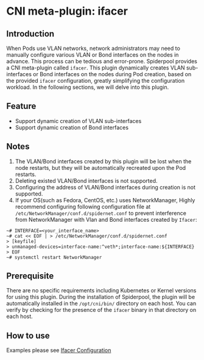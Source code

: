 # CNI meta-plugin: ifacer

## Introduction

When Pods use VLAN networks, network administrators may need to manually configure various VLAN or Bond interfaces on the nodes in advance. This process can be tedious and error-prone. Spiderpool provides a CNI meta-plugin called `ifacer`.
This plugin dynamically creates VLAN sub-interfaces or Bond interfaces on the nodes during Pod creation, based on the provided `ifacer` configuration, greatly simplifying the configuration workload. In the following sections, we will delve into this plugin.

## Feature

- Support dynamic creation of VLAN sub-interfaces
- Support dynamic creation of Bond interfaces

## Notes

1. The VLAN/Bond interfaces created by this plugin will be lost when the node restarts, but they will be automatically recreated upon the Pod restarts.
2. Deleting existed VLAN/Bond interfaces is not supported.
3. Configuring the address of VLAN/Bond interfaces during creation is not supported.
4. If your OS(such as Fedora, CentOS, etc.) uses NetworkManager, Highly recommend configuring following configuration file at `/etc/NetworkManager/conf.d/spidernet.conf` to prevent interference from NetworkManager with Vlan and Bond interfaces created by `Ifacer`:

```shell
~# INTERFACE=<your_interface_name>
~# cat << EOF | > /etc/NetworkManager/conf.d/spidernet.conf
> [keyfile]
> unmanaged-devices=interface-name:^veth*;interface-name:${INTERFACE}
> EOF
~# systemctl restart NetworkManager
```

## Prerequisite

There are no specific requirements including Kubernetes or Kernel versions for using this plugin. During the installation of Spiderpool, the plugin will be automatically installed in the `/opt/cni/bin/` directory on each host. You can verify by checking for the presence of the `ifacer` binary in that directory on each host.

## How to use

Examples please see [Ifacer Configuration](../usage/spider-multus-config.md#Ifacer-Configurations)
